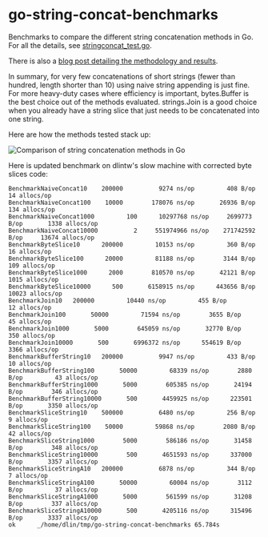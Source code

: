 go-string-concat-benchmarks
===========================

Benchmarks to compare the different string concatenation methods in Go. For all the details, see [stringconcat_test.go](<stringconcat_test.go>).

There is also a [blog post detailing the methodology and results](http://herman.asia/efficient-string-concatenation-in-go).

In summary, for very few concatenations of short strings (fewer than hundred, length shorter than 10) using naive string appending is just fine. For more heavy-duty cases where efficiency is important, bytes.Buffer is the best choice out of the methods evaluated. strings.Join is a good choice when you already have a string slice that just needs to be concatenated into one string.

Here are how the methods tested stack up:

![Comparison of string concatenation methods in Go](http://img.svbtle.com/rlmmrxjtthkg.png)

Here is updated benchmark on dlintw's slow machine with corrected byte slices code:
```
BenchmarkNaiveConcat10	  200000	      9274 ns/op	     408 B/op	      14 allocs/op
BenchmarkNaiveConcat100	   10000	    178076 ns/op	   26936 B/op	     134 allocs/op
BenchmarkNaiveConcat1000	     100	  10297768 ns/op	 2699773 B/op	    1338 allocs/op
BenchmarkNaiveConcat10000	       2	 551974966 ns/op	271742592 B/op	   13674 allocs/op
BenchmarkByteSlice10	  200000	     10153 ns/op	     360 B/op	      16 allocs/op
BenchmarkByteSlice100	   20000	     81188 ns/op	    3144 B/op	     109 allocs/op
BenchmarkByteSlice1000	    2000	    810570 ns/op	   42121 B/op	    1015 allocs/op
BenchmarkByteSlice10000	     500	   6158915 ns/op	  443656 B/op	   10023 allocs/op
BenchmarkJoin10	  200000	     10440 ns/op	     455 B/op	      12 allocs/op
BenchmarkJoin100	   50000	     71594 ns/op	    3655 B/op	      45 allocs/op
BenchmarkJoin1000	    5000	    645059 ns/op	   32770 B/op	     350 allocs/op
BenchmarkJoin10000	     500	   6996372 ns/op	  554619 B/op	    3366 allocs/op
BenchmarkBufferString10	  200000	      9947 ns/op	     433 B/op	      10 allocs/op
BenchmarkBufferString100	   50000	     68339 ns/op	    2880 B/op	      43 allocs/op
BenchmarkBufferString1000	    5000	    605385 ns/op	   24194 B/op	     346 allocs/op
BenchmarkBufferString10000	     500	   4459925 ns/op	  223501 B/op	    3350 allocs/op
BenchmarkSliceString10	  500000	      6480 ns/op	     256 B/op	       9 allocs/op
BenchmarkSliceString100	   50000	     59868 ns/op	    2080 B/op	      42 allocs/op
BenchmarkSliceString1000	    5000	    586186 ns/op	   31458 B/op	     348 allocs/op
BenchmarkSliceString10000	     500	   4651593 ns/op	  337000 B/op	    3357 allocs/op
BenchmarkSliceStringA10	  200000	      6878 ns/op	     344 B/op	       7 allocs/op
BenchmarkSliceStringA100	   50000	     60004 ns/op	    3112 B/op	      37 allocs/op
BenchmarkSliceStringA1000	    5000	    561599 ns/op	   31208 B/op	     337 allocs/op
BenchmarkSliceStringA10000	     500	   4205116 ns/op	  315496 B/op	    3337 allocs/op
ok  	_/home/dlin/tmp/go-string-concat-benchmarks	65.784s
```
